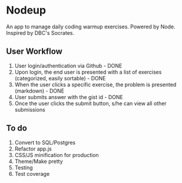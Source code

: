 # Nodeup

An app to manage daily coding warmup exercises. Powered by Node. Inspired by DBC's Socrates.

## User Workflow

1. User login/authentication via Github - DONE
1. Upon login, the end user is presented with a list of exercises (categorized, easily sortable) - DONE
1. When the user clicks a specific exercise, the problem is presented (markdown) - DONE
1. User submits answer with the gist id - DONE
1. Once the user clicks the submit button, s/he can view all other submissions

## To do

1. Convert to SQL/Postgres
1. Refactor app.js
1. CSS/JS minification for production
1. Theme/Make pretty
1. Testing
1. Test coverage